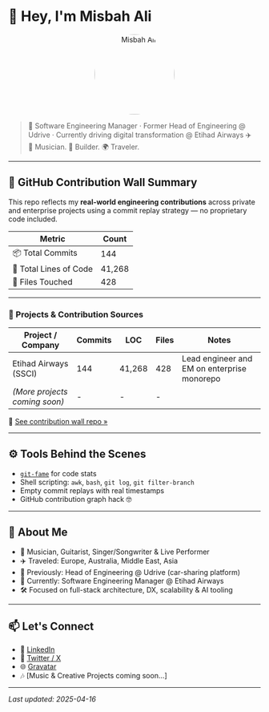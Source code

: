 # 👋 Hey, I'm Misbah Ali

<p align="center">
  <a href="https://gravatar.com/muhammadmisbahali" target="_blank">
    <img src="https://misbahali.bio/muhammadmisbahali.qr?version=3" alt="Misbah Ali" width="160" style="border-radius: 50%;" />
  </a>
</p>

> 🎯 Software Engineering Manager · Former Head of Engineering @ Udrive · Currently driving digital transformation @ Etihad Airways ✈️  
> 🎵 Musician. 🚀 Builder. 🌍 Traveler.  

---

## 🧱 GitHub Contribution Wall Summary

This repo reflects my **real-world engineering contributions** across private and enterprise projects using a commit replay strategy — no proprietary code included.

| Metric                  | Count     |
|-------------------------|-----------|
| 📦 Total Commits        | 144       |
| 📜 Total Lines of Code  | 41,268    |
| 📁 Files Touched        | 428       |

---

### 🏢 Projects & Contribution Sources

| Project / Company         | Commits | LOC     | Files | Notes                        |
|---------------------------|---------|---------|-------|------------------------------|
| Etihad Airways (SSCI)     | 144     | 41,268  | 428   | Lead engineer and EM on enterprise monorepo |
| *(More projects coming soon)* | -     | -       | -     |                              |

🔗 [See contribution wall repo »](https://github.com/mmisbahali/github-contrib-wall)

---

## ⚙️ Tools Behind the Scenes

- [`git-fame`](https://github.com/casperdcl/git-fame) for code stats
- Shell scripting: `awk`, `bash`, `git log`, `git filter-branch`
- Empty commit replays with real timestamps
- GitHub contribution graph hack 🤓

---

## 🎸 About Me

- 🎹 Musician, Guitarist, Singer/Songwriter & Live Performer
- ✈️ Traveled: Europe, Australia, Middle East, Asia
- 💼 Previously: Head of Engineering @ Udrive (car-sharing platform)
- 🧠 Currently: Software Engineering Manager @ Etihad Airways
- 🛠️ Focused on full-stack architecture, DX, scalability & AI tooling

---

## 📫 Let's Connect

- 💼 [LinkedIn](https://www.linkedin.com/in/misbahali)
- 💬 [Twitter / X](https://twitter.com/mmisbahali)
- 🌐 [Gravatar](https://gravatar.com/muhammadmisbahali)
- 🎶 [Music & Creative Projects coming soon...]

---
*Last updated: 2025-04-16*
